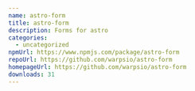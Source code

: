 ```yaml
---
name: astro-form
title: astro-form
description: Forms for astro
categories:
  - uncategorized
npmUrl: https://www.npmjs.com/package/astro-form
repoUrl: https://github.com/warpsio/astro-form
homepageUrl: https://github.com/warpsio/astro-form
downloads: 31
---
```

